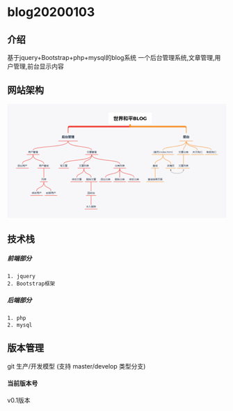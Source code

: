 # blog20200103

## 介绍
基于jquery+Bootstrap+php+mysql的blog系统
一个后台管理系统,文章管理,用户管理,前台显示内容

## 网站架构

![](./info/世界和平BLOG.png)

## 技术栈

##### 前端部分
    1. jquery
    2. Bootstrap框架
##### 后端部分
    1. php
    2. mysql

## 版本管理

git 生产/开发模型 (支持 master/develop 类型分支)

#### 当前版本号
v0.1版本


